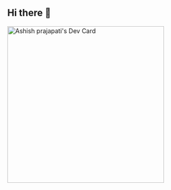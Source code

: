 ## Hi there 👋

<!--
**Anticoder03/Anticoder03** is a ✨ _special_ ✨ repository because its `README.md` (this file) appears on your GitHub profile.

Here are some ideas to get you started:

- 🔭 I’m currently working on ...
- 🌱 I’m currently learning ...
- 👯 I’m looking to collaborate on ...
- 🤔 I’m looking for help with ...
- 💬 Ask me about ...
- 📫 How to reach me: ...
- 😄 Pronouns: ...
- ⚡ Fun fact: ...
-->
<a href="https://app.daily.dev/ashish03241"><img src="https://api.daily.dev/devcards/v2/frhbOXTfWXoQ9RXxZV8pj.png?type=default&r=mze" width="356" alt="Ashish prajapati's Dev Card"/></a>
